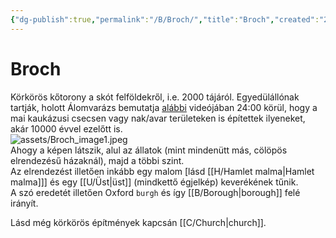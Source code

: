 ```yaml
---
{"dg-publish":true,"permalink":"/B/Broch/","title":"Broch","created":"2023-12-03T10:33","updated":"2024-10-24T02:20"}
---
```



# Broch

Körkörös kőtorony a skót felföldekről, i.e. 2000 tájáról. Egyedülállónak tartják, holott Álomvarázs bemutatja [alábbi](https://youtu.be/u9eX2Hs9OUc) videójában 24:00 körül, hogy a mai kaukázusi csecsen vagy nak/avar területeken is építettek ilyeneket, akár 10000 évvel ezelőtt is.  
![assets/Broch_image1.jpeg](/img/user/B/assets/Broch_image1.jpeg)  
Ahogy a képen látszik, alul az állatok (mint mindenütt más, cölöpös elrendezésű házaknál), majd a többi szint.  
Az elrendezést illetően inkább egy malom \[lásd [[H/Hamlet malma\|Hamlet malma]]\] és egy [[U/Üst\|üst]] (mindkettő égjelkép) keverékének tűnik.  
A szó eredetét illetően Oxford `burgh` és így [[B/Borough\|borough]] felé irányít.  

Lásd még körkörös építmények kapcsán [[C/Church\|church]].  